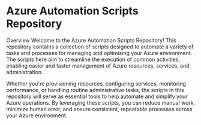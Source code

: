 # Azure Automation Scripts Repository

Overview
Welcome to the Azure Automation Scripts Repository! This repository contains a collection of scripts designed to automate a variety of tasks and processes for managing and optimizing your Azure environment. The scripts here aim to streamline the execution of common activities, enabling easier and faster management of Azure resources, services, and administration.

Whether you're provisioning resources, configuring services, monitoring performance, or handling routine administrative tasks, the scripts in this repository will serve as essential tools to help automate and simplify your Azure operations. By leveraging these scripts, you can reduce manual work, minimize human error, and ensure consistent, repeatable processes across your Azure environment.
